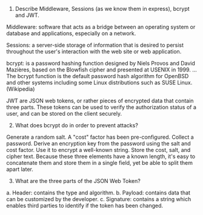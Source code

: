<!-- Answers to the Short Answer Essay Questions go here -->

1. Describe Middleware, Sessions (as we know them in express), bcrypt and JWT.

Middleware: software that acts as a bridge between an operating system or database and applications, especially on a network.

Sessions: a server-side storage of information that is desired to persist throughout the user's interaction with the web site or web application.

bcrypt: is a password hashing function designed by Niels Provos and David Mazières, based on the Blowfish cipher and presented at USENIX in 1999. ... The bcrypt function is the default password hash algorithm for OpenBSD and other systems including some Linux distributions such as SUSE Linux.(Wikipedia)

JWT are JSON web tokens, or rather pieces of encrypted data that contain three parts. These tokens can be used to verify the authorization status of a user, and can be stored on the client securely.

2. What does bcrypt do in order to prevent attacks?

Generate a random salt. A "cost" factor has been pre-configured. Collect a password. Derive an encryption key from the password using the salt and cost factor. Use it to encrypt a well-known string. Store the cost, salt, and cipher text. Because these three elements have a known length, it's easy to concatenate them and store them in a single field, yet be able to split them apart later.

3. What are the three parts of the JSON Web Token?

a. Header: contains the type and algorithm. 
b. Payload: contains data that can be customized by the developer. 
c. Signature: contains a string which enables third parties to identify if the token has been changed.